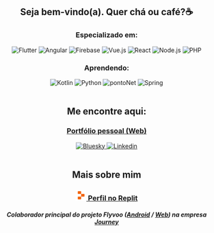 <h2 align="center"> Seja bem-vindo(a). Quer chá ou café?☕</h3>

<div align="center">
  <img align="left" src="https://github-readme-stats.vercel.app/api/top-langs/?username=oculosdanilo&layout=compact&bg_color=63469C&title_color=E9E7EF&text_color=E9E7EF&hide_border=true&locale=pt-br" width="400px"  alt=""/>
  <div>
    <div>
      <h3>Especializado em:</h3>
      <img alt="Flutter" src="https://img.shields.io/badge/Flutter-63469C?style=for-the-badge&logo=flutter&logoColor=deepskyblue" />
      <img alt="Angular" src="https://img.shields.io/badge/Angular-63469C?style=for-the-badge&logo=angular&logoColor=F73B7F" />
      <img alt="Firebase" src="https://img.shields.io/badge/Firebase-63469C?style=for-the-badge&logo=firebase&logoColor=FF6038">
      <img alt="Vue.js" src="https://img.shields.io/badge/Vue-63469C?style=for-the-badge&logo=vuedotjs&logoColor=4FC08D" />
      <img alt="React" src="https://img.shields.io/badge/React-63469C?style=for-the-badge&logo=react&logoColor=61DAFB" />
      <img alt="Node.js" src="https://img.shields.io/badge/Node.js-63469C?style=for-the-badge&logo=nodedotjs&logoColor=white" />
      <img alt="PHP" src="https://img.shields.io/badge/php-63469C?style=for-the-badge&logo=php&logoColor=AAACD0" />
    </div>
    <div>
      <h3>Aprendendo:</h3>
      <img alt="Kotlin" src="https://img.shields.io/badge/kotlin-D1C5E7?style=for-the-badge&logo=kotlin&logoColor=7F52FF" />
      <img alt="Python" src="https://img.shields.io/badge/python-D1C5E7?style=for-the-badge&logo=python&logoColor=3776AB" />
      <img alt="pontoNet" src="https://img.shields.io/badge/.net-D1C5E7?style=for-the-badge&logo=dotnet&logoColor=512BD4" />
      <img alt="Spring" src="https://img.shields.io/badge/spring-D1C5E7?style=for-the-badge&logo=spring&logoColor=3a5e21" />
    </div>
  </div>
</div>

<br />

<h2 align="center">Me encontre aqui:</h2>
<div align="center">
  <h3><a href="https://odanilo.is-a.dev" target="_blank">Portfólio pessoal (Web)</a></h3>
  <a href="https://bsky.app/profile/odanilo05.bsky.social">
    <img height="40" width="40" alt="Bluesky" src="https://static.wikia.nocookie.net/logopedia/images/c/cd/Bluesky_app_icon.svg/revision/latest/scale-to-width-down/500"/>
  </a>
  <a href="https://www.linkedin.com/in/danilo-lima-99bb57304">
    <img height="40" width="40" alt="Linkedin" src="https://upload.wikimedia.org/wikipedia/commons/8/81/LinkedIn_icon.svg"/>
  </a>
</div>

<br />

<h2 align="center">Mais sobre mim</h2>
<div align="center">
  <div>
    <h3><a href="https://replit.com/@oculosdanilo" target="_blank"><img alt="Replit" src="./replit.png" width="25">&nbsp;Perfil no Replit</a></h3>
    <h5>Colaborador principal do projeto Flyvoo (<a href="https://github.com/journey-etecct/flyvoo-app">Android</a> / <a href="https://github.com/journey-etecct/flyvoo-web">Web</a>) na empresa <a href="https://github.com/journey-etecct">Journey</a></h5>
  </div>
</div>

<!--
**oculosdanilo/oculosdanilo** is a ✨ _special_ ✨ repository because its `README.md` (this file) appears on your GitHub profile.

Here are some ideas to get you started:

- 🔭 I’m currently working on ...
- 🌱 I’m currently learning ...
- 👯 I’m looking to collaborate on ...
- 🤔 I’m looking for help with ...
- 💬 Ask me about ...
- 📫 How to reach me: ...
- 😄 Pronouns: ...
- ⚡ Fun fact: ...
-->
